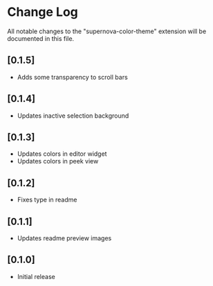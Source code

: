 # Change Log
All notable changes to the "supernova-color-theme" extension will be documented in this file.

## [0.1.5]
- Adds some transparency to scroll bars

## [0.1.4]
- Updates inactive selection background

## [0.1.3]
- Updates colors in editor widget
- Updates colors in peek view

## [0.1.2]
- Fixes type in readme

## [0.1.1]
- Updates readme preview images

## [0.1.0]
- Initial release

